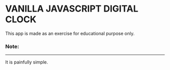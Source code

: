 #  VANILLA JAVASCRIPT DIGITAL CLOCK
<p> This app is made as an exercise for educational purpose only.</p>

### Note:
---
<p>It is painfully simple.</p>








